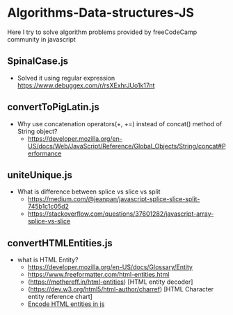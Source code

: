 # Algorithms-Data-structures-JS
Here I try to solve algorithm problems provided by freeCodeCamp community in javascript

## SpinalCase.js

- Solved it using regular expression https://www.debuggex.com/r/rsXExhrJUo1k17nt

## convertToPigLatin.js

- Why use concatenation operators(+, +=) instead of concat() method of String object?
  - https://developer.mozilla.org/en-US/docs/Web/JavaScript/Reference/Global_Objects/String/concat#Performance
  
## uniteUnique.js

- What is difference between splice vs slice vs split
  - https://medium.com/@jeanpan/javascript-splice-slice-split-745b1c1c05d2
  - https://stackoverflow.com/questions/37601282/javascript-array-splice-vs-slice

## convertHTMLEntities.js

-  what is HTML Entity?
   - https://developer.mozilla.org/en-US/docs/Glossary/Entity
   - https://www.freeformatter.com/html-entities.html
   - (https://mothereff.in/html-entities) [HTML entity decoder]
   - (https://dev.w3.org/html5/html-author/charref) [HTML Character entity reference chart]
   - [Encode HTML entities in js](https://stackoverflow.com/questions/18749591/encode-html-entities-in-javascript)

